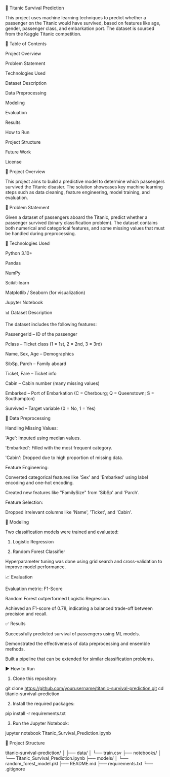 🚢 Titanic Survival Prediction

This project uses machine learning techniques to predict whether a passenger on the Titanic would have survived, based on features like age, gender, passenger class, and embarkation port. The dataset is sourced from the Kaggle Titanic competition.

📌 Table of Contents

Project Overview

Problem Statement

Technologies Used

Dataset Description

Data Preprocessing

Modeling

Evaluation

Results

How to Run

Project Structure

Future Work

License




📖 Project Overview

This project aims to build a predictive model to determine which passengers survived the Titanic disaster. The solution showcases key machine learning steps such as data cleaning, feature engineering, model training, and evaluation.



🧠 Problem Statement

Given a dataset of passengers aboard the Titanic, predict whether a passenger survived (binary classification problem). The dataset contains both numerical and categorical features, and some missing values that must be handled during preprocessing.



🧰 Technologies Used

Python 3.10+

Pandas

NumPy

Scikit-learn

Matplotlib / Seaborn (for visualization)

Jupyter Notebook




📊 Dataset Description

The dataset includes the following features:

PassengerId – ID of the passenger

Pclass – Ticket class (1 = 1st, 2 = 2nd, 3 = 3rd)

Name, Sex, Age – Demographics

SibSp, Parch – Family aboard

Ticket, Fare – Ticket info

Cabin – Cabin number (many missing values)

Embarked – Port of Embarkation (C = Cherbourg; Q = Queenstown; S = Southampton)

Survived – Target variable (0 = No, 1 = Yes)




🧹 Data Preprocessing

Handling Missing Values:

'Age': Imputed using median values.

'Embarked': Filled with the most frequent category.

'Cabin': Dropped due to high proportion of missing data.


Feature Engineering:

Converted categorical features like 'Sex' and 'Embarked' using label encoding and one-hot encoding.

Created new features like "FamilySize" from 'SibSp' and 'Parch'.


Feature Selection:

Dropped irrelevant columns like 'Name', 'Ticket', and 'Cabin'.





🤖 Modeling

Two classification models were trained and evaluated:

1. Logistic Regression


2. Random Forest Classifier



Hyperparameter tuning was done using grid search and cross-validation to improve model performance.



📈 Evaluation

Evaluation metric: F1-Score

Random Forest outperformed Logistic Regression.

Achieved an F1-score of 0.78, indicating a balanced trade-off between precision and recall.




✅ Results

Successfully predicted survival of passengers using ML models.

Demonstrated the effectiveness of data preprocessing and ensemble methods.

Built a pipeline that can be extended for similar classification problems.




▶ How to Run

1. Clone this repository:

git clone https://github.com/yourusername/titanic-survival-prediction.git
cd titanic-survival-prediction


2. Install the required packages:

pip install -r requirements.txt


3. Run the Jupyter Notebook:

jupyter notebook Titanic_Survival_Prediction.ipynb





📁 Project Structure

titanic-survival-prediction/
│
├── data/
│   └── train.csv
├── notebooks/
│   └── Titanic_Survival_Prediction.ipynb
├── models/
│   └── random_forest_model.pkl
├── README.md
├── requirements.txt
└── .gitignore






